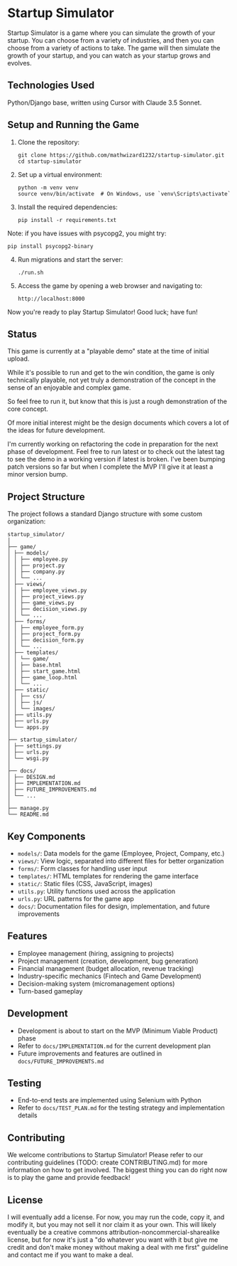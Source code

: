 # Startup Simulator

Startup Simulator is a game where you can simulate the growth of your startup. 
You can choose from a variety of industries, and then you can choose from a variety of actions to take. 
The game will then simulate the growth of your startup, and you can watch as your startup grows and evolves.

## Technologies Used

Python/Django base, written using Cursor with Claude 3.5 Sonnet.

## Setup and Running the Game

1. Clone the repository:
   ```
   git clone https://github.com/mathwizard1232/startup-simulator.git
   cd startup-simulator
   ```

2. Set up a virtual environment:
   ```
   python -m venv venv
   source venv/bin/activate  # On Windows, use `venv\Scripts\activate`
   ```

3. Install the required dependencies:
   ```
   pip install -r requirements.txt
   ```

Note: if you have issues with psycopg2, you might try:
```
pip install psycopg2-binary
```

4. Run migrations and start the server:
   ```
   ./run.sh
   ```

5. Access the game by opening a web browser and navigating to:
   ```
   http://localhost:8000
   ```

Now you're ready to play Startup Simulator! Good luck; have fun!


## Status

This game is currently at a "playable demo" state at the time of initial upload.

While it's possible to run and get to the win condition, the game is only technically
playable, not yet truly a demonstration of the concept in the sense of an enjoyable
and complex game.

So feel free to run it, but know that this is just a rough demonstration of the core concept.

Of more initial interest might be the design documents which covers a lot of the ideas
for future development.

I'm currently working on refactoring the code in preparation for the next phase of development. Feel
free to run latest or to check out the latest tag to see the demo in a working version if latest is broken. I've been bumping patch versions so far but when I complete the MVP I'll give it at least a minor version bump.

## Project Structure

The project follows a standard Django structure with some custom organization:

```
startup_simulator/
│
├── game/
│ ├── models/
│ │ ├── employee.py
│ │ ├── project.py
│ │ ├── company.py
│ │ └── ...
│ ├── views/
│ │ ├── employee_views.py
│ │ ├── project_views.py
│ │ ├── game_views.py
│ │ ├── decision_views.py
│ │ └── ...
│ ├── forms/
│ │ ├── employee_form.py
│ │ ├── project_form.py
│ │ ├── decision_form.py
│ │ └── ...
│ ├── templates/
│ │ └── game/
│ │ ├── base.html
│ │ ├── start_game.html
│ │ ├── game_loop.html
│ │ └── ...
│ ├── static/
│ │ ├── css/
│ │ ├── js/
│ │ └── images/
│ ├── utils.py
│ ├── urls.py
│ └── apps.py
│
├── startup_simulator/
│ ├── settings.py
│ ├── urls.py
│ └── wsgi.py
│
├── docs/
│ ├── DESIGN.md
│ ├── IMPLEMENTATION.md
│ ├── FUTURE_IMPROVEMENTS.md
│ └── ...
│
├── manage.py
└── README.md
```

## Key Components

- `models/`: Data models for the game (Employee, Project, Company, etc.)
- `views/`: View logic, separated into different files for better organization
- `forms/`: Form classes for handling user input
- `templates/`: HTML templates for rendering the game interface
- `static/`: Static files (CSS, JavaScript, images)
- `utils.py`: Utility functions used across the application
- `urls.py`: URL patterns for the game app
- `docs/`: Documentation files for design, implementation, and future improvements

## Features

- Employee management (hiring, assigning to projects)
- Project management (creation, development, bug generation)
- Financial management (budget allocation, revenue tracking)
- Industry-specific mechanics (Fintech and Game Development)
- Decision-making system (micromanagement options)
- Turn-based gameplay

## Development

- Development is about to start on the MVP (Minimum Viable Product) phase
- Refer to `docs/IMPLEMENTATION.md` for the current development plan
- Future improvements and features are outlined in `docs/FUTURE_IMPROVEMENTS.md`

## Testing

- End-to-end tests are implemented using Selenium with Python
- Refer to `docs/TEST_PLAN.md` for the testing strategy and implementation details

## Contributing

We welcome contributions to Startup Simulator! Please refer to our contributing guidelines (TODO: create CONTRIBUTING.md) for more information on how to get involved. The biggest thing you can do right now is to play the game and provide feedback!

## License

I will eventually add a license. For now, you may run the code, copy it, and modify it, but you may not sell it nor claim it as your own. This will likely eventually be a creative commons attribution-noncommercial-sharealike license, but for now it's just a "do whatever you want with it but give me credit and don't make money without making a deal with me first" guideline and contact me if you want to make a deal.